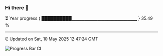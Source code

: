 ### Hi there 👋

⏳ Year progress { ██████████▁▁▁▁▁▁▁▁▁▁▁▁▁▁▁▁▁▁▁▁ } 35.49 %

---

⏰ Updated on Sat, 10 May 2025 12:47:24 GMT

![Progress Bar CI](https://github.com/DhruviPatel157/GitHub-Actions-Demo/workflows/Progress%20Bar%20CI/badge.svg)
